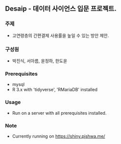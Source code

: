 ## Desaip - 데이터 사이언스 입문 프로젝트.

### 주제
- 고연령층의 간편결제 사용률을 높일 수 있는 방안 제안. 

### 구성원
- 박진식, 서아름, 윤정하, 한도윤

### Prerequisites
- mysql
- R 3.x with 'tidyverse', 'RMariaDB' installed

### Usage
- Run on a server with all prerequisites installed.

### Note
- Currently running on https://shiny.pjshwa.me/
